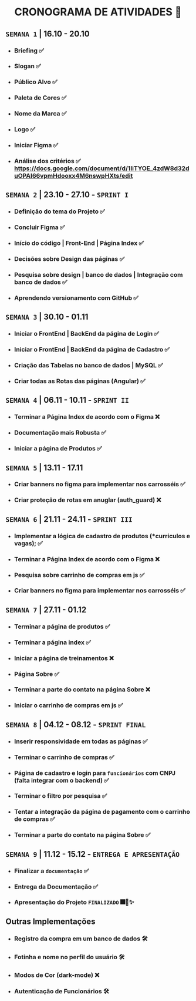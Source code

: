 <h1 align="center"> CRONOGRAMA DE ATIVIDADES 📅 </h1>

## `SEMANA 1` |  16.10 - 20.10 
- ### Briefing ✅
- ### Slogan ✅
- ### Público Alvo ✅
- ### Paleta de Cores ✅
- ### Nome da Marca ✅
- ### Logo ✅
- ### Iniciar Figma ✅
- ### Análise dos critérios ✅ https://docs.google.com/document/d/1IiTYOE_4zdW8d32duOPAI66vpmHdooxx4M6nswpHXts/edit


## `SEMANA 2` | 23.10 - 27.10 - `SPRINT I`
- ### Definição do tema do Projeto ✅
- ### Concluir Figma ✅
- ### Início do código | Front-End | Página Index ✅
- ### Decisões sobre Design das páginas ✅
- ### Pesquisa sobre design | banco de dados | Integração com banco de dados ✅
- ### Aprendendo versionamento com GitHub ✅

## `SEMANA 3` | 30.10 - 01.11
- ### Iniciar o FrontEnd | BackEnd da página de Login ✅
- ### Iniciar o FrontEnd | BackEnd da página de Cadastro ✅
- ### Criação das Tabelas no banco de dados | MySQL ✅
- ### Criar todas as Rotas das páginas (Angular) ✅


## `SEMANA 4` | 06.11 - 10.11 - `SPRINT II`
- ### Terminar a Página Index de acordo com o Figma ❌
- ### Documentação mais Robusta ✅
- ### Iniciar a página de Produtos ✅
  
## `SEMANA 5` | 13.11 - 17.11
- ### Criar banners no figma para implementar nos carrosséis ✅
- ### Criar proteção de rotas em anuglar (auth_guard) ❌

## `SEMANA 6` | 21.11 - 24.11 - `SPRINT III`
- ### Implementar a lógica de cadastro de produtos (*curriculos e vagas); ✅
- ### Terminar a Página Index de acordo com o Figma ❌
- ### Pesquisa sobre carrinho de compras em js ✅
- ### Criar banners no figma para implementar nos carrosséis ✅
  
## `SEMANA 7` | 27.11 - 01.12
- ### Terminar a página de produtos ✅
- ### Terminar a página index ✅
- ### Iniciar a página de treinamentos ❌
- ### Página Sobre ✅
- ### Terminar a parte do contato na página Sobre ❌
- ### Iniciar o carrinho de compras em js ✅
  
## `SEMANA 8` | 04.12 - 08.12 - `SPRINT FINAL`
- ### Inserir responsividade em todas as páginas ✅
- ### Terminar o carrinho de compras ✅
- ### Página de cadastro e login para `funcionários` com CNPJ (falta integrar com o backend) ✅
- ### Terminar o filtro por pesquisa ✅
- ### Tentar a integração da página de pagamento com o carrinho de compras ✅
- ### Terminar a parte do contato na página Sobre ✅

## `SEMANA 9` | 11.12 - 15.12 - `ENTREGA E APRESENTAÇÃO`
- ### Finalizar a `documentação` ✅ 
- ### Entrega da Documentação ✅
- ### Apresentação do Projeto `FINALIZADO` 🎆🎉✨

## Outras Implementações
- ### Registro da compra em um banco de dados 🛠️
- ### Fotinha e nome no perfil do usuário 🛠️
- ### Modos de Cor (dark-mode) ❌
- ### Autenticação de Funcionários 🛠️
